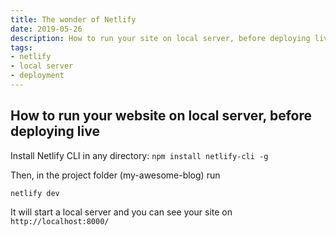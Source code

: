 ```yaml
---
title: The wonder of Netlify
date: 2019-05-26
description: How to run your site on local server, before deploying live. Saves  on needless git commits.
tags: 
- netlify
- local server
- deployment
---
```


## How to run your website on local server, before deploying live
Install Netlify CLI in any directory:
`npm install netlify-cli -g`

Then, in the project folder (my-awesome-blog) run

`netlify dev`

It will start a local server and you can see your site on `http://localhost:8000/`